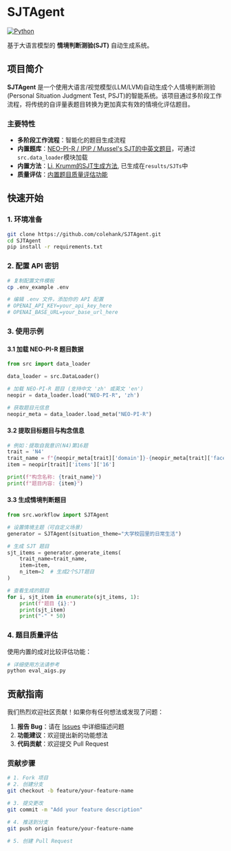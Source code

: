 # SJTAgent

[![Python](https://img.shields.io/badge/Python-3.10+-blue.svg)](https://www.python.org/downloads/)


基于大语言模型的 **情境判断测验(SJT)** 自动生成系统。

## 项目简介

**SJTAgent** 是一个使用大语言/视觉模型(LLM/LVM)自动生成个人情境判断测验(Personal Situation Judgment Test, PSJT)的智能系统。该项目通过多阶段工作流程，将传统的自评量表题目转换为更加真实有效的情境化评估题目。

### 主要特性

- **多阶段工作流程**：智能化的题目生成流程  
- **内置题库**：[NEO-PI-R / IPIP / Mussel's SJT的中英文题目](src/datasets)，可通过`src.data_loader`模块加载
- **内置方法**：[Li, Krumm的SJT生成方法](make_baseline_sjt.py), 已生成在`results/SJTs`中
- **质量评估**：[内置题目质量评估功能](eval_aigs.py)


## 快速开始

### 1. 环境准备

```bash
git clone https://github.com/colehank/SJTAgent.git
cd SJTAgent
pip install -r requirements.txt
```

### 2. 配置 API 密钥

```bash
# 复制配置文件模板
cp .env_example .env

# 编辑 .env 文件，添加你的 API 配置
# OPENAI_API_KEY=your_api_key_here
# OPENAI_BASE_URL=your_base_url_here
```

### 3. 使用示例

#### 3.1 加载 NEO-PI-R 题目数据

```python
from src import data_loader

data_loader = src.DataLoader()

# 加载 NEO-PI-R 题目 (支持中文 'zh' 或英文 'en')
neopir = data_loader.load("NEO-PI-R", 'zh')

# 获取题目元信息
neopir_meta = data_loader.load_meta("NEO-PI-R")
```

#### 3.2 提取目标题目与构念信息

```python
# 例如：提取自我意识(N4)第16题
trait = 'N4'
trait_name = f"{neopir_meta[trait]['domain']}-{neopir_meta[trait]['facet_name']}"
item = neopir[trait]['items']['16']

print(f"构念名称: {trait_name}")
print(f"题目内容: {item}")
```

#### 3.3 生成情境判断题目

```python
from src.workflow import SJTAgent

# 设置情境主题（可自定义场景）
generator = SJTAgent(situation_theme="大学校园里的日常生活")

# 生成 SJT 题目
sjt_items = generator.generate_items(
    trait_name=trait_name, 
    item=item, 
    n_item=2  # 生成2个SJT题目
)

# 查看生成的题目
for i, sjt_item in enumerate(sjt_items, 1):
    print(f"题目 {i}:")
    print(sjt_item)
    print("-" * 50)
```

### 4. 题目质量评估

使用内置的成对比较评估功能：

```bash
# 详细使用方法请参考
python eval_aigs.py
```

## 贡献指南

我们热烈欢迎社区贡献！如果你有任何想法或发现了问题：

1. **报告 Bug**：请在 [Issues](https://github.com/colehank/SJTAgent/issues) 中详细描述问题
2. **功能建议**：欢迎提出新的功能想法
3. **代码贡献**：欢迎提交 Pull Request

### 贡献步骤

```bash
# 1. Fork 项目
# 2. 创建分支
git checkout -b feature/your-feature-name

# 3. 提交更改
git commit -m "Add your feature description"

# 4. 推送到分支
git push origin feature/your-feature-name

# 5. 创建 Pull Request
```